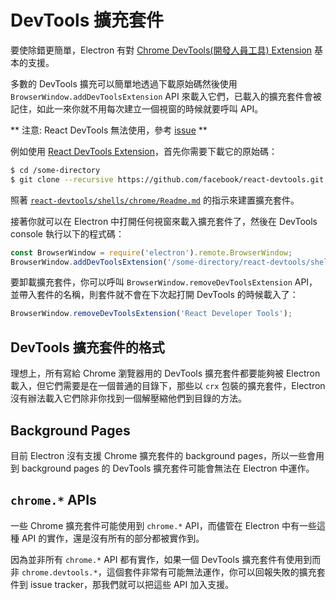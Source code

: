 # DevTools 擴充套件

要使除錯更簡單，Electron 有對 [Chrome DevTools(開發人員工具) Extension][devtools-extension] 基本的支援。

多數的 DevTools 擴充可以簡單地透過下載原始碼然後使用 `BrowserWindow.addDevToolsExtension` API 來載入它們，已載入的擴充套件會被記住，如此一來你就不用每次建立一個視窗的時候就要呼叫 API。

** 注意: React DevTools 無法使用，參考 [issue](https://github.com/electron/electron/issues/915) **

例如使用 [React DevTools Extension](https://github.com/facebook/react-devtools)，首先你需要下載它的原始碼：

```bash
$ cd /some-directory
$ git clone --recursive https://github.com/facebook/react-devtools.git
```

照著 [`react-devtools/shells/chrome/Readme.md`](https://github.com/facebook/react-devtools/blob/master/shells/chrome/Readme.md) 的指示來建置擴充套件。

接著你就可以在 Electron 中打開任何視窗來載入擴充套件了，然後在 DevTools console 執行以下的程式碼：

```javascript
const BrowserWindow = require('electron').remote.BrowserWindow;
BrowserWindow.addDevToolsExtension('/some-directory/react-devtools/shells/chrome');
```

要卸載擴充套件，你可以呼叫 `BrowserWindow.removeDevToolsExtension` 
API，並帶入套件的名稱，則套件就不會在下次起打開 DevTools 的時候載入了：

```javascript
BrowserWindow.removeDevToolsExtension('React Developer Tools');
```

## DevTools 擴充套件的格式

理想上，所有寫給 Chrome 瀏覽器用的 DevTools 擴充套件都要能夠被 Electron 載入，但它們需要是在一個普通的目錄下，那些以 `crx` 包裝的擴充套件，Electron 沒有辦法載入它們除非你找到一個解壓縮他們到目錄的方法。

## Background Pages

目前 Electron 沒有支援 Chrome 擴充套件的 background pages，所以一些會用到 background pages 的 DevTools 擴充套件可能會無法在 Electron 中運作。

## `chrome.*` APIs

一些 Chrome 擴充套件可能使用到 `chrome.*` API，而儘管在 Electron 中有一些這種 API 的實作，還是沒有所有的部分都被實作到。

因為並非所有 `chrome.*` API 都有實作，如果一個 DevTools 擴充套件有使用到而非 `chrome.devtools.*`，這個套件非常有可能無法運作，你可以回報失敗的擴充套件到 issue tracker，那我們就可以把這些 API 加入支援。

[devtools-extension]: https://developer.chrome.com/extensions/devtools

